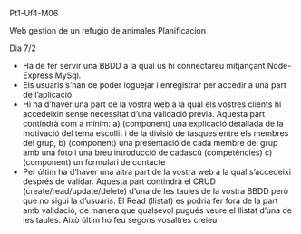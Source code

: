 Pt1-Uf4-M06

Web gestion de un refugio de animales
Planificacion

Dia 7/2
 - Ha de fer servir una BBDD a la qual us hi connectareu mitjançant Node-Express MySql.
 - Els usuaris s’han de poder loguejar i enregistrar per accedir a una part de l’aplicació.
 - Hi ha d’haver una part de la vostra web a la qual els vostres clients hi accedeixin sense
necessitat d’una validació prèvia. Aquesta part contindrà com a mínim:
a) (component) una explicació detallada de la motivació del tema escollit i de la divisió de
tasques entre els membres del grup,
b) (component) una presentació de cada membre del grup amb una foto i una breu
introducció de cadascú (competències)
c) (component) un formulari de contacte
 - Per últim ha d’haver una altra part de la vostra web a la qual s’accedeixi després de validar.
Aquesta part contindrà el CRUD (create/read/update/delete) d’una de les taules de la vostra
BBDD però que no sigui la d’usuaris.
El Read (llistat) es podria fer fora de la part amb validació, de manera que qualsevol pugués
veure el llistat d’una de les taules. Això últim ho feu segons vosaltres creieu.
